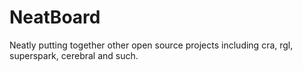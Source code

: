 # NeatBoard

Neatly putting together other open source projects including cra, rgl, superspark, cerebral and such.